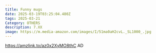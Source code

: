 ```yaml
---
title: Funny mugs
date: 2025-03-19T03:25:04.480Z
tags: 2025-03-21
Category: OTHERS
description: 7.XX
image: https://m.media-amazon.com/images/I/51ma0aH2cvL._SL1000_.jpg
---
```

https://amzlink.to/az0x2XyMO8thC    AD